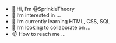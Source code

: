 - 👋 Hi, I’m @SprinkleTheory
- 👀 I’m interested in ...
- 🌱 I’m currently learning HTML, CSS, SQL
- 💞️ I’m looking to collaborate on ...
- 📫 How to reach me ...

<!---
SprinkleTheory/SprinkleTheory is a ✨ special ✨ repository because its `README.md` (this file) appears on your GitHub profile.
You can click the Preview link to take a look at your changes.
--->
